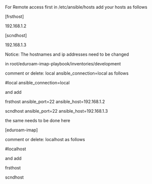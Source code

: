 For Remote access first in /etc/ansible/hosts
add your hosts as follows

[frsthost]

192.168.1.2 

[scndhost]

192.168.1.3

Notice: The hostnames and ip addresses need to be changed

in root/eduroam-imap-playbook/inventories/development

comment or delete: local ansible_connection=local as follows

#local	ansible_connection=local

and add

frsthost ansible_port=22 ansible_host=192.168.1.2

scndhost ansible_port=22 ansible_host=192.168.1.3

the same needs to be done here 

[eduroam-imap]

comment or delete: localhost as follows

#localhost

and add

frsthost 

scndhost
